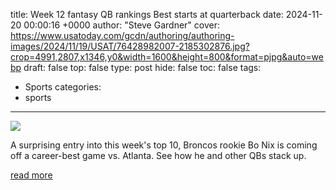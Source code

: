 title: Week 12 fantasy QB rankings Best starts at quarterback
date: 2024-11-20 00:00:16 +0000
author: "Steve Gardner"
cover: https://www.usatoday.com/gcdn/authoring/authoring-images/2024/11/19/USAT/76428982007-2185302876.jpg?crop=4991,2807,x1346,y0&width=1600&height=800&format=pjpg&auto=webp
draft: false
top: false
type: post
hide: false
toc: false
tags:
  - Sports
categories:
  - sports
---

![](https://www.usatoday.com/gcdn/authoring/authoring-images/2024/11/19/USAT/76428982007-2185302876.jpg?crop=4991,2807,x1346,y0&width=1600&height=800&format=pjpg&auto=webp)

A surprising entry into this week's top 10, Broncos rookie Bo Nix is coming off a career-best game vs. Atlanta. See how he and other QBs stack up.

[read more](https://www.usatoday.com/story/sports/nfl/fantasy/2024/11/19/week-12-fantasy-football-qb-rankings-start-sit/76428764007/)
